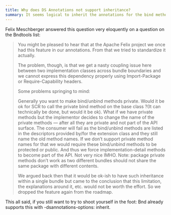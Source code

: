 ```yaml
---
title: Why does DS Annotations not support inheritance?
summary: It seems logical to inherit the annotations for the bind methods and activate from a super class. This FAQ explains why it is not officially supported so far.
---
```


Felix Meschberger answered this question very eloquently on a question on the Bndtools list:

> You might be pleased to hear that at the Apache Felix project we once had this feature in our annotations. From that we tried to standardize it actually.
>
> The problem, though, is that we get a nasty coupling issue here between two implementation classes across bundle boundaries and we cannot express this dependency properly using Import-Package or Require-Capability headers.
>
> Some problems springing to mind:
>
> Generally you want to make bind/unbind methods private. Would it be ok for SCR to call the private bind method on the base class ?(It can technically be done, but would it be ok).
> What if we have private methods but the implementor decides to change the name of the private methods — after all they are private and not part of the API surface. The consumer will fail as the bind/unbind methods are listed in the descriptors provided by/for the extension class and they still name the old method names.
> If we don’t support private method names for that we would require these bind/unbind methods to be protected or public. And thus we force implementation-detail methods to become part of the API. Not very nice IMHO.
Note: package private methods don’t work as two different bundles should not share the same package with different contents.
>
> We argued back then that it would be ok-ish to have such inheritance within a single bundle but came to the conclusion that this limitation, the explanations around it, etc. would not be worth the effort. So we dropped the feature again from the roadmap.

This all said, if you still want to try to shoot yourself in the foot: Bnd already supports this with -dsannotations-options: inherit. 
